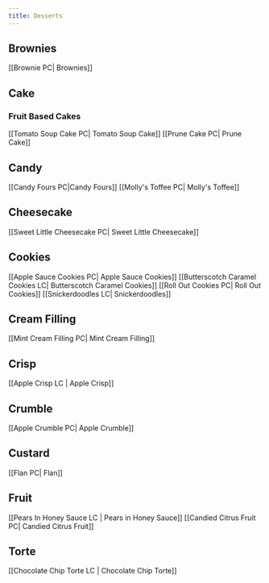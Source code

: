 ```yaml
---
title: Desserts
---
```

## Brownies
[[Brownie PC| Brownies]]
## Cake
### Fruit Based Cakes
[[Tomato Soup Cake PC| Tomato Soup Cake]]
[[Prune Cake PC| Prune Cake]]
## Candy
[[Candy Fours PC|Candy Fours]]
[[Molly's Toffee PC| Molly's Toffee]]
## Cheesecake
[[Sweet Little Cheesecake PC| Sweet Little Cheesecake]]
## Cookies
[[Apple Sauce Cookies PC| Apple Sauce Cookies]]
[[Butterscotch Caramel Cookies LC| Butterscotch Caramel Cookies]]
[[Roll Out Cookies PC| Roll Out Cookies]]
[[Snickerdoodles LC| Snickerdoodles]]
## Cream Filling
[[Mint Cream Filling PC| Mint Cream Filling]]
## Crisp
[[Apple Crisp LC | Apple Crisp]]
## Crumble
[[Apple Crumble PC| Apple Crumble]]
## Custard
[[Flan PC| Flan]]
## Fruit
[[Pears In Honey Sauce LC | Pears in Honey Sauce]]
[[Candied Citrus Fruit PC| Candied Citrus Fruit]]
## Torte
[[Chocolate Chip Torte LC | Chocolate Chip Torte]]